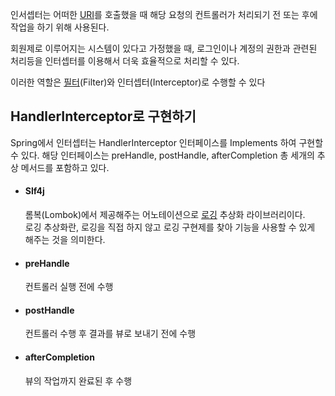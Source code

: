 인서셉터는 어떠한 [URI](obsidian://open?vault=%EB%A1%9C%EB%93%9C%EB%A7%B5%20%EA%B3%B5%EB%B6%80&file=%ED%8D%BC%EC%A6%90%EC%A1%B0%EA%B0%81%2FURI%EC%99%80URL)를 호출했을 때 해당 요청의 컨트롤러가 처리되기 전 또는 후에 작업을 하기 위해 사용된다.

회원제로 이루어지는 시스템이 있다고 가정했을 때, 로그인이나 계정의 권한과 관련된 처리등을 인터셉터를 이용해서 더욱 효율적으로 처리할 수 있다.

이러한 역할은 [필터](퍼즐조각/필터)(Filter)와 인터셉터(Interceptor)로 수행할 수 있다

## HandlerInterceptor로 구현하기

Spring에서 인터셉터는 HandlerInterceptor 인터페이스를 Implements 하여 구현할 수 있다.
해당 인터페이스는 preHandle, postHandle, afterCompletion 총 세개의 추상 메서드를 포함하고 있다.

- #### **Slf4j**
    
    롬복(Lombok)에서 제공해주는 어노테이션으로 [로깅](퍼즐조각/로깅) 추상화 라이브러리이다.  
    로깅 추상화란, 로깅을 직접 하지 않고 로깅 구현제를 찾아 기능을 사용할 수 있게 해주는 것을 의미한다.
    
- #### **preHandle**
    
    컨트롤러 실행 전에 수행
    

- #### **postHandle**
    
    컨트롤러 수행 후 결과를 뷰로 보내기 전에 수행
    
- #### **afterCompletion**
    
    뷰의 작업까지 완료된 후 수행